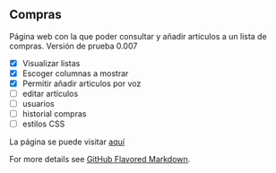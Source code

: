 ## Compras
Página web con la que poder consultar y añadir articulos a un lista de compras. Versión de prueba 0.007

- [x] Visualizar listas
- [x] Escoger columnas a mostrar
- [x] Permitir añadir articulos por voz
- [ ] editar artículos
- [ ] usuarios
- [ ] historial compras
- [ ] estilos CSS

La página se puede visitar [aquí](https://roberlozano.github.io/Compras/index.html)

For more details see [GitHub Flavored Markdown](https://guides.github.com/features/mastering-markdown/).

